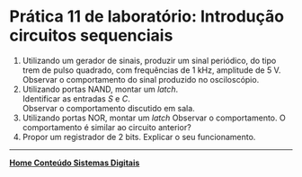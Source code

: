 # Prática 11 de laboratório: Introdução circuitos sequenciais

1. Utilizando um gerador de sinais, produzir um sinal periódico, do tipo trem de pulso quadrado, com frequências de 1 kHz, amplitude de 5 V.
Observar o comportamento do sinal produzido no osciloscópio.
2. Utilizando portas NAND, montar um *latch*.  
Identificar as entradas *S* e *C*.  
Observar o comportamento discutido em sala.  
3. Utilizando portas NOR, montar um *latch*
Observar o comportamento. O comportamento é similar ao circuito anterior?
4. Propor um registrador de 2 bits. Explicar o seu funcionamento.

 ___
 **[Home Conteúdo Sistemas Digitais](https://github.com/claytonjasilva/claytonjasilva.github.io/blob/main/sisdig_aulas.md)**  
